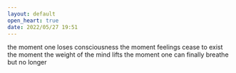 ```yaml
---
layout: default
open_heart: true
date: 2022/05/27 19:51
---
```


the moment one loses consciousness
the moment feelings cease to exist
the moment the weight of the mind lifts
the moment one can finally breathe
but no longer
